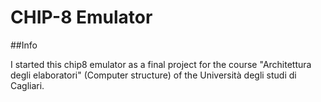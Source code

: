 # CHIP-8 Emulator

##Info

I started this chip8 emulator as a final project for the course "Architettura degli elaboratori" (Computer structure) of the Università degli studi di Cagliari.

